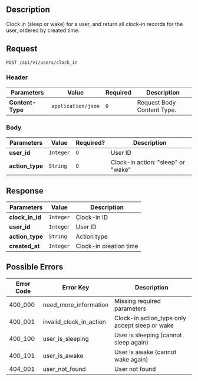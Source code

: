 ## Description

Clock in (sleep or wake) for a user, and return all clock-in records for the user, ordered by created time.

## Request

`POST /api/v1/users/clock_in`

### Header

| Parameters       | Value              | Required | Description                |
| ---------------- | ------------------ | -------- | -------------------------- |
| **Content-Type** | `application/json` | `O`      | Request Body Content Type. |

### Body

| Parameters      | Value     | Required? | Description                        |
| --------------- | --------- | --------- | ---------------------------------- |
| **user_id**     | `Integer` | `O`       | User ID                            |
| **action_type** | `String`  | `O`       | Clock-in action: "sleep" or "wake" |

## Response

| Parameters        | Value     | Description            |
| ----------------- | --------- | ---------------------- |
| **clock_in_id**   | `Integer` | Clock-in ID            |
| **user_id**       | `Integer` | User ID                |
| **action_type**   | `String`  | Action type            |
| **created_at**    | `Integer` | Clock-in creation time |

## Possible Errors

| Error Code | Error Key                | Description                                    |
| ---------- | ------------------------ | ---------------------------------------------- |
| 400_000    | need_more_information    | Missing required parameters                    |
| 400_001    | invalid_clock_in_action  | Clock-in action_type only accept sleep or wake |
| 400_100    | user_is_sleeping         | User is sleeping (cannot sleep again)          |
| 400_101    | user_is_awake            | User is awake (cannot wake again)              |
| 404_001    | user_not_found           | User not found                                 |
